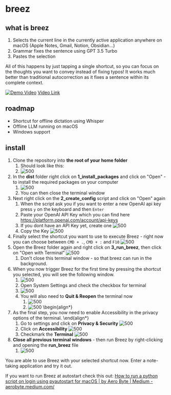 # breez

## what is breez
1. Selects the current line in the currently active application anywhere on macOS (Apple Notes, Gmail, Notion, Obsidian...)
2. Grammar fixes the sentence using GPT 3.5 Turbo
3. Pastes the selection

All of this happens by just tapping a single shortcut, so you can focus on the thoughts you want to convey instead of fixing typos!
It works much better than traditional autocorrection as it fixes a sentence within its complete context.


[![Demo Video](https://img.youtube.com/vi/A49u4Lu2meU/0.jpg)](https://www.youtube.com/watch?v=A49u4Lu2meU)
[Video Link](https://www.youtube.com/embed/A49u4Lu2meU?si=RDgcsnZ5riG8DfMT)

## roadmap
- Shortcut for offline dictation using Whisper
- Offline LLM running on macOS
- Windows support

## install
1. Clone the repository into **the root of your home folder**
	1. Should look like this:
	2. ![500](https://i.imgur.com/BSKXrBs.png)
2. In the **dist** folder right click on **1_install_packages** and click on "Open" - to install the required packages on your computer
	1. ![500](https://i.imgur.com/7HhRX4q.gif)
	2. You can then close the terminal window
3. Next right click on the **2_create_config** script and click on "Open" again
	1. When the script ask you if you want to enter a new OpenAI api key press `y` on the keyboard and then `Enter`
	2. Paste your OpenAI API Key which you can find here https://platform.openai.com/account/api-keys
	3. If you dont have an API Key yet, create one ![500](https://i.imgur.com/jiQyTjr.png)
	4. Copy the Key ![500](https://i.imgur.com/Ka9Apse.png)
4. Finally select the shortcut you want to use to execute Breez - right now you can choose between `CMD + .`,  `CMD + :` and `F10` ![500](https://i.imgur.com/a6PB9XL.gif)
5. Open the Breez folder again and right click on **3_run_breez**, then click on "Open with Terminal" ![500](https://i.imgur.com/WhQ9urU.gif)
	1. Don't close this terminal window - so that breez can run in the background.
6. When you now trigger Breez for the first time by pressing the shortcut you selected, you will see the following window.
	1. ![500](https://i.imgur.com/cO3SttJ.png)
	2. Open System Settings and check the checkbox for terminal
	3. ![500](https://i.imgur.com/9viKts6.png)
	4. You will also need to **Quit & Reopen** the terminal now
		1. ![500](https://i.imgur.com/oHUF48Q.png)
		2. ![500](https://i.imgur.com/B80XZoY.png)
\begin{align*}
7. As the final step, you now need to enable Accessibility in the privacy options of the terminal.
\end{align*}
	1. Go to settings and click on **Privacy & Security** ![500](https://i.imgur.com/gldNjbF.png)
	2. Click on **Accessibility** ![500](https://i.imgur.com/vW5jpjK.png)
	3. Checkmark the **Terminal** ![500](https://i.imgur.com/de6UdIY.png)
8. **Close all previous terminal windows** - then run Breez by right-clicking and opening the **run_breez** file
	1. ![500](https://i.imgur.com/Z4qWjhi.png)

You are able to use Breez with your selected shortcut now. Enter a note-taking application and try it out.

If you want to run Breez at autostart check this out: [How to run a python script on login using pyautostart for macOS | by Aero Byte | Medium - aerobyte.medium.com/](https://aerobyte.medium.com/how-to-run-a-python-script-on-login-using-pyautostart-for-macos-539a4384a240)
